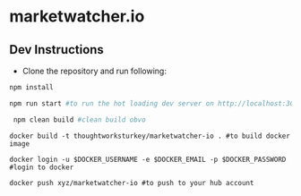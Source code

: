 # marketwatcher.io

## Dev Instructions

* Clone the repository and run following:

```sh 
npm install
```
```sh
npm run start #to run the hot loading dev server on http://localhost:3000
``` 
```sh
 npm clean build #clean build obvo
```

```
docker build -t thoughtworksturkey/marketwatcher-io . #to build docker image
```

```
docker login -u $DOCKER_USERNAME -e $DOCKER_EMAIL -p $DOCKER_PASSWORD #login to docker
```

```
docker push xyz/marketwatcher-io #to push to your hub account
```
